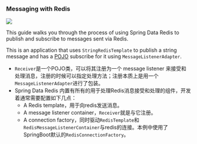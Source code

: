 ### Messaging with Redis

[![](https://img.shields.io/static/v1?label=doc&message=Messaging%20with%20Redis&color=green)](https://spring.io/guides/gs/messaging-redis/)

This guide walks you through the process of using Spring Data Redis to publish and subscribe to messages sent via Redis.

This is an application that uses `StringRedisTemplate` to publish a string message and has a [POJO](https://spring.io/understanding/POJO) subscribe for it using `MessageListenerAdapter`.

* `Receiver`是一个POJO类，可以将其注册为一个 message listener 来接受和处理消息，注册的时候可以指定处理方法；注册本质上是用一个`MessageListenerAdapter`进行了包装。
* Spring Data Redis 内置有所有的用于处理Redis消息接受和处理的组件，开发着通常需要配置如下几点：
  * A Redis template，用于向redis发送消息。
  * A message listener container，`Receiver`就是与它注册。
  * A connection factory，同时驱动`RedisTemplate`和`RedisMessageListenerContainer`与redis的连接。本例中使用了SpringBoot默认的`RedisConnectionFactory`。
